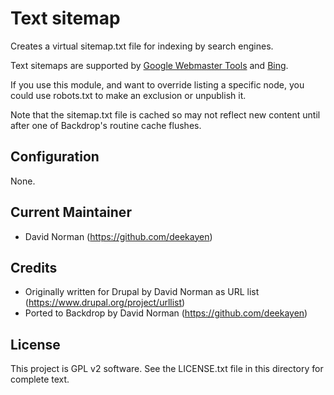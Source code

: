 Text sitemap
============

Creates a virtual sitemap.txt file for indexing by search engines.

Text sitemaps are supported by [Google Webmaster Tools](https://support.google.com/webmasters/answer/183668?hl=en) and [Bing](https://www.bing.com/webmaster/help/how-to-submit-sitemaps-82a15bd4).

If you use this module, and want to override listing a specific node, you could use robots.txt to make an exclusion or unpublish it.

Note that the sitemap.txt file is cached so may not reflect new content until after one of Backdrop's routine cache flushes.

Configuration
-------------

None.

Current Maintainer
------------------

- David Norman (https://github.com/deekayen)

Credits
-----------

- Originally written for Drupal by David Norman as URL list
  (https://www.drupal.org/project/urllist)
- Ported to Backdrop by David Norman (https://github.com/deekayen)

License
-------

This project is GPL v2 software. See the LICENSE.txt file in this directory for
complete text.
